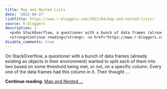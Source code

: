 ```yaml
---
title: Map and Nested Lists
date: '2022-04-27'
linkTitle: https://www.r-bloggers.com/2022/04/map-and-nested-lists/
source: R-bloggers
description: |-
  <p>On StackOverflow, a questioner with a bunch of data frames (already existing as objects in their environment) wanted to split each of them into two based on some threshold being met, or not, on a specific column. Every one of the data frames had this column in it. Their thought ...</p>
  <strong>Continue reading</strong>: <a href="https://www.r-bloggers.com/2022/04/map-and-nested-lists/">Map and Nested ...
disable_comments: true
---
```

<p>On StackOverflow, a questioner with a bunch of data frames (already existing as objects in their environment) wanted to split each of them into two based on some threshold being met, or not, on a specific column. Every one of the data frames had this column in it. Their thought ...</p>
<strong>Continue reading</strong>: <a href="https://www.r-bloggers.com/2022/04/map-and-nested-lists/">Map and Nested ...